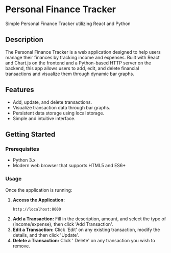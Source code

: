 # Personal Finance Tracker
Simple Personal Finance Tracker utilizing React and Python

## Description
The Personal Finance Tracker is a web application designed to help users manage their finances by tracking income and expenses. Built with React and Chart.js on the frontend and a Python-based HTTP server on the backend, this app allows users to add, edit, and delete financial transactions and visualize them through dynamic bar graphs.

## Features
- Add, update, and delete transactions.
- Visualize transaction data through bar graphs.
- Persistent data storage using local storage.
- Simple and intuitive interface.

## Getting Started

### Prerequisites
- Python 3.x
- Modern web browser that supports HTML5 and ES6+

### Usage
Once the application is running:
1. **Access the Application:**
   ```bash
   http://localhost:8000
2. **Add a Transaction:** Fill in the description, amount, and select the type of (income/expense), then click 'Add Transaction'.
3. **Edit a Transaction:** Click 'Edit' on any existing transaction, modify the details, and then click 'Update'.
4. **Delete a Transaction:** Click ' Delete' on any transaction you wish to remove.
